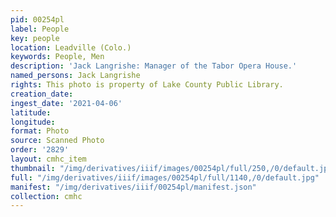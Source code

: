 ```yaml
---
pid: 00254pl
label: People
key: people
location: Leadville (Colo.)
keywords: People, Men
description: 'Jack Langrishe: Manager of the Tabor Opera House.'
named_persons: Jack Langrishe
rights: This photo is property of Lake County Public Library.
creation_date: 
ingest_date: '2021-04-06'
latitude: 
longitude: 
format: Photo
source: Scanned Photo
order: '2829'
layout: cmhc_item
thumbnail: "/img/derivatives/iiif/images/00254pl/full/250,/0/default.jpg"
full: "/img/derivatives/iiif/images/00254pl/full/1140,/0/default.jpg"
manifest: "/img/derivatives/iiif/00254pl/manifest.json"
collection: cmhc
---
```

